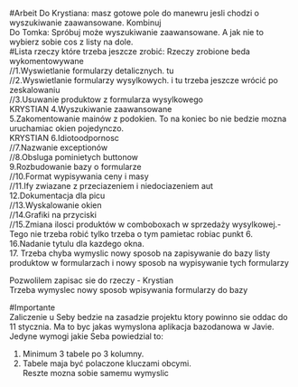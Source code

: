 ﻿#Arbeit
Do Krystiana: masz gotowe pole do manewru jesli chodzi o wyszukiwanie zaawansowane. Kombinuj<br>
Do Tomka: Spróbuj może wyszukiwanie zaawansowane. A jak nie to wybierz sobie cos z listy na dole.<br>
#Lista rzeczy które trzeba jeszcze zrobić:
Rzeczy zrobione beda wykomentowywane<br>
//1.Wyswietlanie formularzy detalicznych. tu<br>
//2.Wyswietlanie formularzy wysylkowych. i tu trzeba jeszcze wrócić po zeskalowaniu<br>
//3.Usuwanie produktow z formularza wysylkowego<br>
KRYSTIAN 4.Wyszukiwanie zaawansowane<br> 
5.Zakomentowanie mainów z podokien. To na koniec bo nie bedzie mozna uruchamiac okien pojedynczo.<br>
KRYSTIAN 6.Idiotoodpornosc<br> 
//7.Nazwanie exceptionów<br>
//8.Obsluga pominietych buttonow<br>
9.Rozbudowanie bazy o formularze<br>
//10.Format wypisywania ceny i masy<br>
//11.Ify zwiazane z przeciazeniem i niedociazeniem aut<br>
12.Dokumentacja dla picu<br>
//13.Wyskalowanie okien<br>
//14.Grafiki na przyciski<br>
//15.Zmiana ilosci produktów w comboboxach w sprzedaży wysylkowej.- Tego nie trzeba robić tylko trzeba o tym pamietac robiac punkt 6.<br>
16.Nadanie tytulu dla kazdego okna.<br>
17. Trzeba chyba wymyslic nowy sposob na zapisywanie do bazy listy produktow w formularzach i nowy sposob na wypisywanie tych formularzy<br>

Pozwolilem zapisac sie do rzeczy - Krystian<br>
Trzeba wymyslec nowy sposob wpisywania formularzy do bazy

#Importante<br>
Zaliczenie u Seby bedzie na zasadzie projektu ktory powinno sie oddac do 11 stycznia. Ma to byc jakas wymyslona aplikacja bazodanowa w Javie. Jedyne wymogi jakie Seba powiedzial to:<br>
1. Minimum 3 tabele po 3 kolumny.<br>
2. Tabele maja być polaczone kluczami obcymi.<br>
Reszte mozna sobie samemu wymyslic<br>


